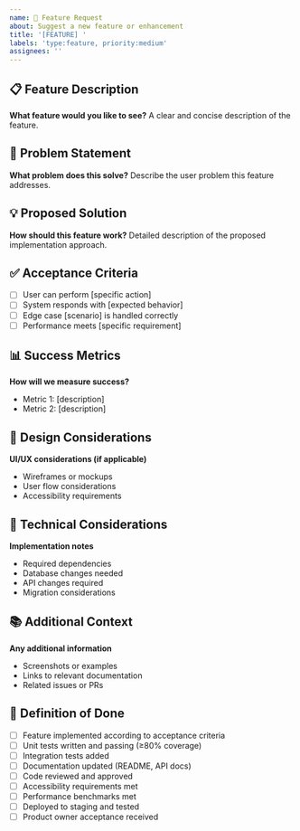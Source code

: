 ```yaml
---
name: 🚀 Feature Request
about: Suggest a new feature or enhancement
title: '[FEATURE] '
labels: 'type:feature, priority:medium'
assignees: ''
---
```


## 📋 Feature Description
**What feature would you like to see?**
A clear and concise description of the feature.

## 🎯 Problem Statement
**What problem does this solve?**
Describe the user problem this feature addresses.

## 💡 Proposed Solution
**How should this feature work?**
Detailed description of the proposed implementation approach.

## ✅ Acceptance Criteria
- [ ] User can perform [specific action]
- [ ] System responds with [expected behavior]
- [ ] Edge case [scenario] is handled correctly
- [ ] Performance meets [specific requirement]

## 📊 Success Metrics
**How will we measure success?**
- Metric 1: [description]
- Metric 2: [description]

## 🎨 Design Considerations
**UI/UX considerations (if applicable)**
- Wireframes or mockups
- User flow considerations
- Accessibility requirements

## 🔧 Technical Considerations
**Implementation notes**
- Required dependencies
- Database changes needed
- API changes required
- Migration considerations

## 📚 Additional Context
**Any additional information**
- Screenshots or examples
- Links to relevant documentation
- Related issues or PRs

## 🎯 Definition of Done
- [ ] Feature implemented according to acceptance criteria
- [ ] Unit tests written and passing (≥80% coverage)
- [ ] Integration tests added
- [ ] Documentation updated (README, API docs)
- [ ] Code reviewed and approved
- [ ] Accessibility requirements met
- [ ] Performance benchmarks met
- [ ] Deployed to staging and tested
- [ ] Product owner acceptance received
